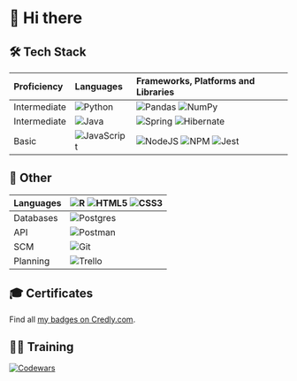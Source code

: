 # 👋 Hi there 

## 🛠️ Tech Stack

| Proficiency | Languages | Frameworks, Platforms and Libraries |
|:---|:---|:---|
| Intermediate | ![Python](https://img.shields.io/badge/python-3670A0?style=for-the-badge&logo=python&logoColor=ffdd54) | ![Pandas](https://img.shields.io/badge/pandas-%23150458.svg?style=for-the-badge&logo=pandas&logoColor=white)  ![NumPy](https://img.shields.io/badge/numpy-%23013243.svg?style=for-the-badge&logo=numpy&logoColor=white) |
| Intermediate | ![Java](https://img.shields.io/badge/java-%23ED8B00.svg?style=for-the-badge&logo=openjdk&logoColor=white) | ![Spring](https://img.shields.io/badge/spring-%236DB33F.svg?style=for-the-badge&logo=spring&logoColor=white) ![Hibernate](https://img.shields.io/badge/Hibernate-59666C?style=for-the-badge&logo=Hibernate&logoColor=white) |
| Basic | ![JavaScript](https://img.shields.io/badge/javascript-%23323330.svg?style=for-the-badge&logo=javascript&logoColor=%23F7DF1E) | ![NodeJS](https://img.shields.io/badge/node.js-6DA55F?style=for-the-badge&logo=node.js&logoColor=white) ![NPM](https://img.shields.io/badge/NPM-%23CB3837.svg?style=for-the-badge&logo=npm&logoColor=white) ![Jest](https://img.shields.io/badge/-jest-%23C21325?style=for-the-badge&logo=jest&logoColor=white) |


## 🥅 Other

| Languages |![R](https://img.shields.io/badge/r-%23276DC3.svg?style=for-the-badge&amp;logo=r&amp;logoColor=white) ![HTML5](https://img.shields.io/badge/html5-%23E34F26.svg?style=for-the-badge&logo=html5&logoColor=white) ![CSS3](https://img.shields.io/badge/css3-%231572B6.svg?style=for-the-badge&logo=css3&logoColor=white)  |
|:---|:---|
| Databases |![Postgres](https://img.shields.io/badge/postgres-%23316192.svg?style=for-the-badge&logo=postgresql&logoColor=white)  |
| API | ![Postman](https://img.shields.io/badge/Postman-FF6C37?style=for-the-badge&logo=postman&logoColor=white) |
| SCM  | ![Git](https://img.shields.io/badge/git-%23F05033.svg?style=for-the-badge&logo=git&logoColor=white) |
| Planning | ![Trello](https://img.shields.io/badge/Trello-%23026AA7.svg?style=for-the-badge&logo=Trello&logoColor=white) |


## 🎓 Certificates

<!--START_SECTION:badges-->
<!--END_SECTION:badges-->

Find all [my badges on Credly.com](https://www.credly.com/users/kandelrabin/badges).

## 🏃‍♂️ Training
[![Codewars](https://www.codewars.com/users/kandelrabin/badges/small)](https://www.codewars.com/users/kandelrabin)
